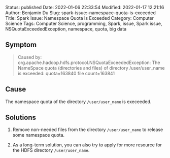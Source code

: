 Status: published
Date: 2022-01-06 22:33:54
Modified: 2022-01-17 12:21:16
Author: Benjamin Du
Slug: spark-issue:-namespace-quota-is-exceeded
Title: Spark Issue: Namespace Quota Is Exceeded
Category: Computer Science
Tags: Computer Science, programming, Spark, issue, Spark issue, NSQuotaExceededException, namespace, quota, big data



## Symptom

> Caused by: org.apache.hadoop.hdfs.protocol.NSQuotaExceededException: The NameSpace quota (directories and files) of directory /user/user_name is exceeded: quota=163840 file count=163841

## Cause 

The namespace quota of the directory `/user/user_name` is execeeded.

## Solutions

1. Remove non-needed files from the directory `/user/user_name` to release some namespace quota. 

2. As a long-term solution, 
    you can also try to apply for more resource for the HDFS directory `/user/user_name`.
    